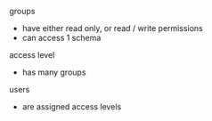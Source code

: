 
groups
+ have either read only, or read / write permissions 
+ can access 1 schema

access level
+ has many groups

users
+ are assigned access levels
